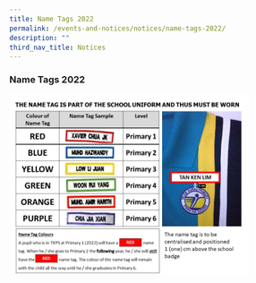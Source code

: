 ```yaml
---
title: Name Tags 2022
permalink: /events-and-notices/notices/name-tags-2022/
description: ""
third_nav_title: Notices
---
```

### **Name Tags 2022**

<img src="/images/nametag.jpg" style="width:85%">
